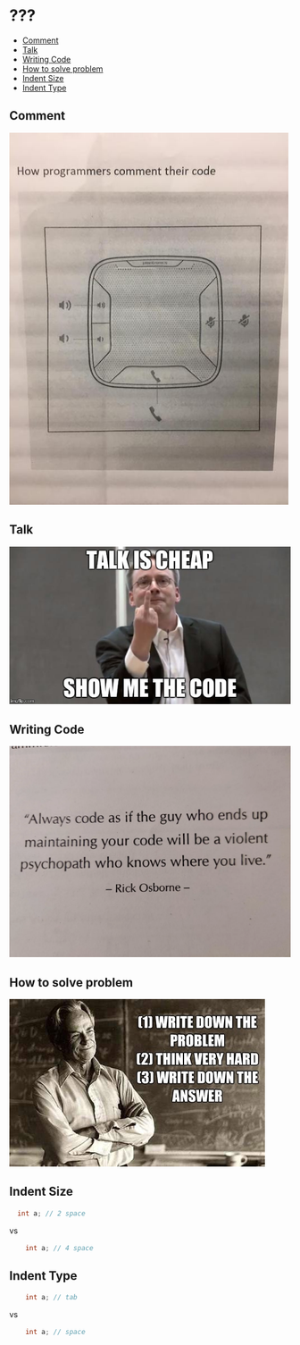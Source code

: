 # ???

- [Comment](#comment)
- [Talk](#talk)
- [Writing Code](#writing-code)
- [How to solve problem](#how-to-solve-problem)
- [Indent Size](#indent-size)
- [Indent Type](#indent-type)

## Comment

![how-programmers-comment-their-code](./img/how-programmers-comment-their-code.jpg)

## Talk

![talk-is-cheap-show-me-the-code](./img/talk-is-cheap-show-me-the-code.jpg)

## Writing Code

![writing-code](./img/writing-code.png)

## How to solve problem

![feynman-algorithm](./img/feynman-algorithm.jpeg)

## Indent Size

```cpp
  int a; // 2 space
```

vs 

```cpp
    int a; // 4 space
```

## Indent Type

```cpp
	int a; // tab
```

vs 

```cpp
    int a; // space
```
